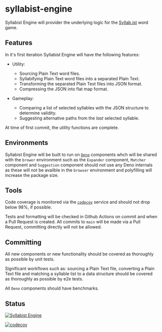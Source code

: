 # syllabist-engine

Syllabist Engine will provider the underlying logic for the
[Syllab.ist](https://syllab.ist) word game.

## Features

In it's first iteration Syllabist Engine will have the following features:

- Utility:
  - Sourcing Plain Text word files.
  - Syllabifying Plain Text word files into a separated Plain Text.
  - Transforming the separated Plain Text files into JSON format.
  - Compressing the JSON into flat map format.

- Gameplay:
  - Comparing a list of selected syllables with the JSON structure to determine
    validity.
  - Suggesting alternative paths from the _last_ selected syllable.

At time of first commit, the utility functions are complete.

## Environments

Syllabist Engine will be built to run on [`Deno`](https://deno.land/) components
whch will be shared with the `brower` environment such as the `Expander`
component, `Matcher` component and `Suggestion` component should _not_ use any
Deno internals as these will not be availble in the `browser` environment and
polyfilling will increase the package size.

## Tools

Code coverage is monitored via the
[`codecov`](https://app.codecov.io/gh/edilis-dev/syllabist-engine) service and
should not drop below 98%, if possible.

Tests and formatting will be checked in Github Actions on commit and when a Pull
Request is created. All commits to `main` will be made via a Pull Request,
committing directly will not be allowed.

## Committing

All new components or new functionality should be covered as thoroughly as
possible by unit tests.

Significant workflows such as: sourcing a Plain Text file, converting a Plain
Text file and matching a syllable list to a data structure should be covered as
thoroughly as possible by e2e tests.

All `Deno` components should have benchmarks.

## Status

[![Syllabist Engine](https://github.com/edilis-dev/syllabist-engine/actions/workflows/commit.yml/badge.svg)](https://github.com/edilis-dev/syllabist-engine/actions/workflows/commit.yml)

[![codecov](https://codecov.io/gh/edilis-dev/syllabist-engine/graph/badge.svg?token=X6DGUNFS7S)](https://codecov.io/gh/edilis-dev/syllabist-engine)
